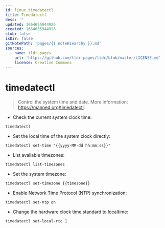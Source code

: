 ```yaml
---
id: linux.timedatectl
title: Timedatectl
desc: ''
updated: 1664655944926
created: 1664655944926
stub: false
isDir: false
gitNotePath: 'pages/{{ noteHiearchy }}.md'
sources:
  - name: tldr-pages
    url: 'https://github.com/tldr-pages/tldr/blob/master/LICENSE.md'
    license: Creative Commons
---
```

# timedatectl

> Control the system time and date.
> More information: <https://manned.org/timedatectl>.

- Check the current system clock time:

`timedatectl`

- Set the local time of the system clock directly:

`timedatectl set-time "{{yyyy-MM-dd hh:mm:ss}}"`

- List available timezones:

`timedatectl list-timezones`

- Set the system timezone:

`timedatectl set-timezone {{timezone}}`

- Enable Network Time Protocol (NTP) synchronization:

`timedatectl set-ntp on`

- Change the hardware clock time standard to localtime:

`timedatectl set-local-rtc 1`

